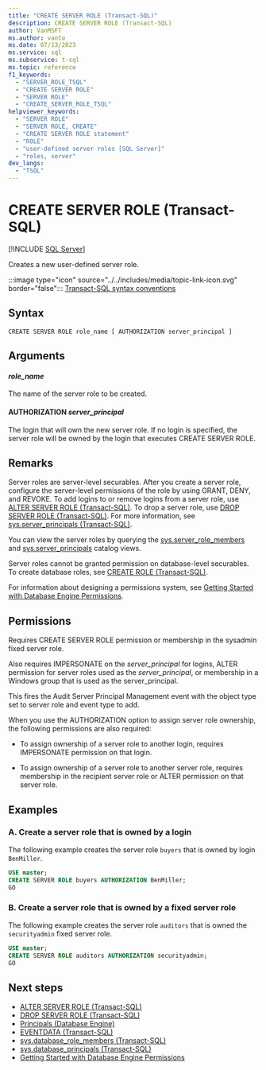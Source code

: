 ```yaml
---
title: "CREATE SERVER ROLE (Transact-SQL)"
description: CREATE SERVER ROLE (Transact-SQL)
author: VanMSFT
ms.author: vanto
ms.date: 07/13/2023
ms.service: sql
ms.subservice: t-sql
ms.topic: reference
f1_keywords:
  - "SERVER_ROLE_TSQL"
  - "CREATE SERVER ROLE"
  - "SERVER ROLE"
  - "CREATE_SERVER_ROLE_TSQL"
helpviewer_keywords:
  - "SERVER ROLE"
  - "SERVER ROLE, CREATE"
  - "CREATE SERVER ROLE statement"
  - "ROLE"
  - "user-defined server roles [SQL Server]"
  - "roles, server"
dev_langs:
  - "TSQL"
---
```

# CREATE SERVER ROLE (Transact-SQL)
[!INCLUDE [SQL Server](../../includes/applies-to-version/sql-asdbmi.md)]

  Creates a new user-defined server role.  
  
 :::image type="icon" source="../../includes/media/topic-link-icon.svg" border="false"::: [Transact-SQL syntax conventions](../../t-sql/language-elements/transact-sql-syntax-conventions-transact-sql.md)  
  
## Syntax
  
```syntaxsql  
CREATE SERVER ROLE role_name [ AUTHORIZATION server_principal ]  
```  
  
## Arguments

#### *role_name*
 The name of the server role to be created.  
  
#### AUTHORIZATION *server_principal*
 The login that will own the new server role. If no login is specified, the server role will be owned by the login that executes CREATE SERVER ROLE.  
  
## Remarks

 Server roles are server-level securables. After you create a server role, configure the server-level permissions of the role by using GRANT, DENY, and REVOKE. To add logins to or remove logins from a server role, use [ALTER SERVER ROLE (Transact-SQL)](../../t-sql/statements/alter-server-role-transact-sql.md). To drop a server role, use [DROP SERVER ROLE (Transact-SQL)](../../t-sql/statements/drop-server-role-transact-sql.md). For more information, see [sys.server_principals (Transact-SQL)](../../relational-databases/system-catalog-views/sys-server-principals-transact-sql.md).  
  
 You can view the server roles by querying the [sys.server_role_members](../../relational-databases/system-catalog-views/sys-server-role-members-transact-sql.md) and [sys.server_principals](../../relational-databases/system-catalog-views/sys-server-principals-transact-sql.md) catalog views.  
  
 Server roles cannot be granted permission on database-level securables. To create database roles, see [CREATE ROLE (Transact-SQL)](../../t-sql/statements/create-role-transact-sql.md).  
  
 For information about designing a permissions system, see [Getting Started with Database Engine Permissions](../../relational-databases/security/authentication-access/getting-started-with-database-engine-permissions.md).  
  
## Permissions
 Requires CREATE SERVER ROLE permission or membership in the sysadmin fixed server role.  
  
 Also requires IMPERSONATE on the *server_principal* for logins, ALTER permission for server roles used as the *server_principal*, or membership in a Windows group that is used as the server_principal.  
  
 This fires the Audit Server Principal Management event with the object type set to server role and event type to add.  
  
 When you use the AUTHORIZATION option to assign server role ownership, the following permissions are also required:  
  
-   To assign ownership of a server role to another login, requires IMPERSONATE permission on that login.  
  
-   To assign ownership of a server role to another server role, requires membership in the recipient server role or ALTER permission on that server role.  
  
## Examples
  
### A. Create a server role that is owned by a login

 The following example creates the server role `buyers` that is owned by login `BenMiller`.  
  
```sql  
USE master;  
CREATE SERVER ROLE buyers AUTHORIZATION BenMiller;  
GO  
```  
  
### B. Create a server role that is owned by a fixed server role

 The following example creates the server role `auditors` that is owned the `securityadmin` fixed server role.  
  
```sql  
USE master;  
CREATE SERVER ROLE auditors AUTHORIZATION securityadmin;  
GO  
```  
  
## Next steps

- [ALTER SERVER ROLE (Transact-SQL)](alter-server-role-transact-sql.md)
- [DROP SERVER ROLE (Transact-SQL)](../../t-sql/statements/drop-server-role-transact-sql.md)
- [Principals (Database Engine)](../../relational-databases/security/authentication-access/principals-database-engine.md)
- [EVENTDATA (Transact-SQL)](../../t-sql/functions/eventdata-transact-sql.md)
- [sys.database_role_members (Transact-SQL)](../../relational-databases/system-catalog-views/sys-database-role-members-transact-sql.md)
- [sys.database_principals (Transact-SQL)](../../relational-databases/system-catalog-views/sys-database-principals-transact-sql.md)
- [Getting Started with Database Engine Permissions](../../relational-databases/security/authentication-access/getting-started-with-database-engine-permissions.md)